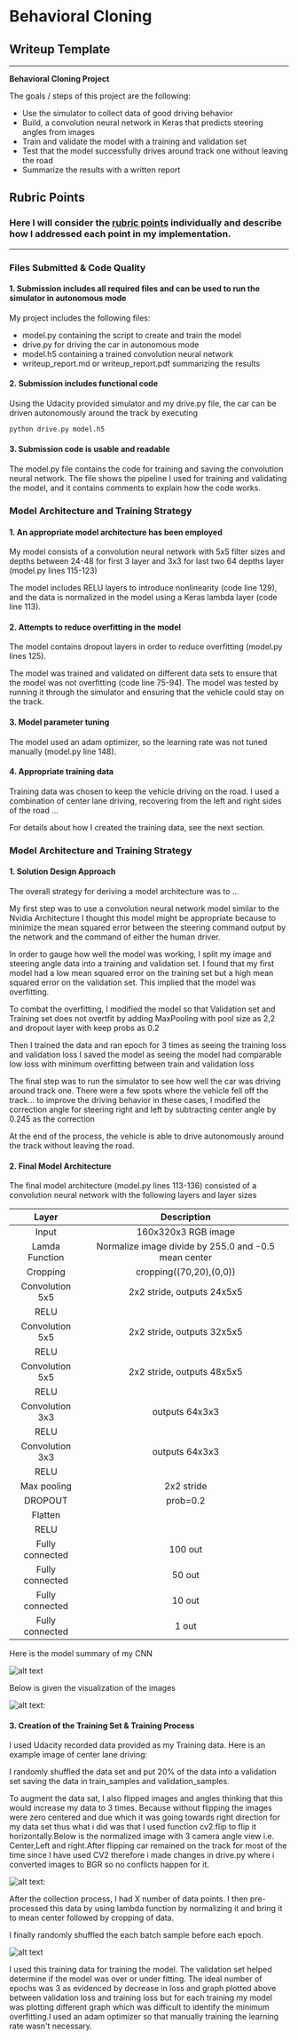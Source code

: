 
# **Behavioral Cloning** 

## Writeup Template

---

**Behavioral Cloning Project**

The goals / steps of this project are the following:
* Use the simulator to collect data of good driving behavior
* Build, a convolution neural network in Keras that predicts steering angles from images
* Train and validate the model with a training and validation set
* Test that the model successfully drives around track one without leaving the road
* Summarize the results with a written report


[//]: # (Image References)

[image1]: ./WorkFlow.JPG "Model Visualization"
[image2]: ./Images.JPG "Grayscaling"
[image5]: ./model_summary.JPG "Model Summary"
[image7]: ./Mean_Square_model.JPG "Mean_Square_Model"

## Rubric Points
### Here I will consider the [rubric points](https://review.udacity.com/#!/rubrics/432/view) individually and describe how I addressed each point in my implementation.  

---
### Files Submitted & Code Quality

#### 1. Submission includes all required files and can be used to run the simulator in autonomous mode

My project includes the following files:
* model.py containing the script to create and train the model
* drive.py for driving the car in autonomous mode
* model.h5 containing a trained convolution neural network 
* writeup_report.md or writeup_report.pdf summarizing the results

#### 2. Submission includes functional code
Using the Udacity provided simulator and my drive.py file, the car can be driven autonomously around the track by executing 
```sh
python drive.py model.h5
```

#### 3. Submission code is usable and readable

The model.py file contains the code for training and saving the convolution neural network. The file shows the pipeline I used for training and validating the model, and it contains comments to explain how the code works.

### Model Architecture and Training Strategy

#### 1. An appropriate model architecture has been employed

My model consists of a convolution neural network with 5x5 filter sizes and depths between 24-48 for first 3 layer and 3x3 for last two 64 depths layer (model.py lines 115-123) 

The model includes RELU layers to introduce nonlinearity (code line 129), and the data is normalized in the model using a Keras lambda layer (code line 113). 

#### 2. Attempts to reduce overfitting in the model

The model contains dropout layers in order to reduce overfitting (model.py lines 125). 

The model was trained and validated on different data sets to ensure that the model was not overfitting (code line 75-94). The model was tested by running it through the simulator and ensuring that the vehicle could stay on the track.

#### 3. Model parameter tuning

The model used an adam optimizer, so the learning rate was not tuned manually (model.py line 148).

#### 4. Appropriate training data

Training data was chosen to keep the vehicle driving on the road. I used a combination of center lane driving, recovering from the left and right sides of the road ... 

For details about how I created the training data, see the next section. 

### Model Architecture and Training Strategy

#### 1. Solution Design Approach

The overall strategy for deriving a model architecture was to ...

My first step was to use a convolution neural network model similar to the Nvidia Architecture I thought this model might be appropriate because to minimize the mean squared error between the steering command output by the network and the command of either the human driver.

In order to gauge how well the model was working, I split my image and steering angle data into a training and validation set. I found that my first model had a low mean squared error on the training set but a high mean squared error on the validation set. This implied that the model was overfitting. 

To combat the overfitting, I modified the model so that Validation set and Training set does not overtfit by adding MaxPooling with pool size as 2,2 and dropout layer with keep probs as 0.2

Then I trained the data and ran epoch for 3 times as seeing the training loss and validation loss I saved the model as seeing the model had comparable low loss with minimum overfitting between train and validation loss 

The final step was to run the simulator to see how well the car was driving around track one. There were a few spots where the vehicle fell off the track... to improve the driving behavior in these cases, I modified the correction angle for steering right and left by subtracting center angle by 0.245 as the correction

At the end of the process, the vehicle is able to drive autonomously around the track without leaving the road.

#### 2. Final Model Architecture

The final model architecture (model.py lines 113-136) consisted of a convolution neural network with the following layers and layer sizes 

| Layer         		|     Description	        					| 
|:---------------------:|:---------------------------------------------:| 
| Input         		| 160x320x3 RGB image   							|
| Lamda Function                      | Normalize image divide by 255.0 and -0.5 mean center |
| Cropping          |  cropping((70,20),(0,0)) |
| Convolution 5x5     	| 2x2 stride,  outputs 24x5x5 |
| RELU					|												|
| Convolution 5x5     	| 2x2 stride,  outputs 32x5x5 |
| RELU					|												|
| Convolution 5x5     	| 2x2 stride,  outputs 48x5x5 |
| RELU					|												|
| Convolution 3x3     	|   outputs 64x3x3 |
| RELU					|												|
| Convolution 3x3     	| outputs 64x3x3 |
| RELU					|												|
| Max pooling	      	| 2x2 stride  				|
| DROPOUT				|	prob=0.2					|
| Flatten                      |
| RELU					|												|
|	Fully connected					|				 100	out							|
|	Fully connected					|				50 out							|
|	Fully connected					|				10 out							|
|	Fully connected					|				1 out							|

Here is the model summary of my CNN

![alt text][image5]

Below is given the visualization of the images

![alt text][image1]:


#### 3. Creation of the Training Set & Training Process

I used Udacity recorded data provided as my Training data. Here is an example image of center lane driving:

I randomly shuffled the data set and put 20% of the data into a validation set saving the data in train_samples and validation_samples. 

To augment the data sat, I also flipped images and angles thinking that this would increase my data to 3 times.
Because without flipping the images were zero centered and due which it was going towards right direction for my data set thus what i did was that I used function cv2.flip to flip it horizontally.Below is the normalized image with 3 camera angle view i.e. Center,Left and right.After flipping car remained on the track for most of the time since I have used CV2 therefore i made changes in drive.py where i converted images to BGR so no conflicts happen for it.

![alt text][image2]:


After the collection process, I had X number of data points. I then  pre-processed this data by using lambda function by normalizing it and bring it to mean center followed by cropping of data.

I finally randomly shuffled the each batch sample before each epoch.


![alt text][image7]

I used this training data for training the model. The validation set helped determine if the model was over or under fitting. The ideal number of epochs was 3 as evidenced by decrease in loss and graph plotted above between validation loss and training loss but for each training my model was plotting different graph which was difficult to identify the minimum overfitting.I used an adam optimizer so that manually training the learning rate wasn't necessary.
